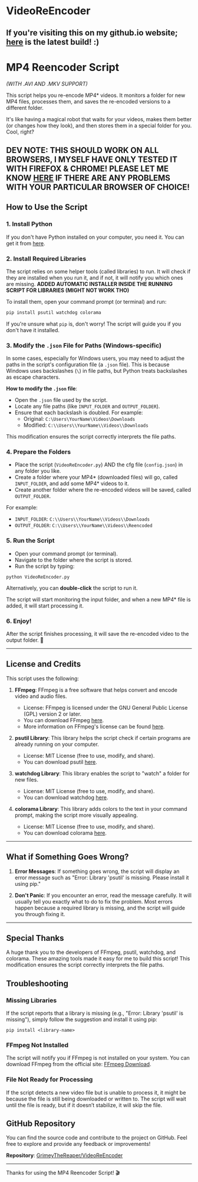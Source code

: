 # VideoReEncoder

## If you're visiting this on my github.io website; [here](https://github.com/GrimeyTheReaper/VideoReEncoder/releases/latest) is the latest build! :)

# MP4 Reencoder Script
*(WITH .AVI AND .MKV SUPPORT)*

This script helps you re-encode MP4* videos. It monitors a folder for new MP4 files, processes them, and saves the re-encoded versions to a different folder.

It's like having a magical robot that waits for your videos, makes them better (or changes how they look), and then stores them in a special folder for you. Cool, right?

## DEV NOTE: THIS SHOULD WORK ON ALL BROWSERS, I MYSELF HAVE ONLY TESTED IT WITH FIREFOX & CHROME! PLEASE LET ME KNOW [HERE](https://github.com/GrimeyTheReaper/VideoReEncoder/issues) IF THERE ARE ANY PROBLEMS WITH YOUR PARTICULAR BROWSER OF CHOICE!

## How to Use the Script

### 1. Install Python

If you don't have Python installed on your computer, you need it. You can get it from [here](https://www.python.org/downloads/).

### 2. Install Required Libraries

The script relies on some helper tools (called libraries) to run. It will check if they are installed when you run it, and if not, it will notify you which ones are missing. **ADDED AUTOMATIC INSTALLER INSIDE THE RUNNING SCRIPT FOR LIBRARIES (MIGHT NOT WORK THO)**

To install them, open your command prompt (or terminal) and run:

```bash
pip install psutil watchdog colorama
```

If you're unsure what `pip` is, don't worry! The script will guide you if you don't have it installed.

### 3\. Modify the `.json` File for Paths (Windows-specific)

In some cases, especially for Windows users, you may need to adjust the paths in the script's configuration file (a `.json` file). This is because Windows uses backslashes (`\`) in file paths, but Python treats backslashes as escape characters.

**How to modify the `.json` file**:

-   Open the `.json` file used by the script.
-   Locate any file paths (like `INPUT_FOLDER` and `OUTPUT_FOLDER`).
-   Ensure that each backslash is doubled. For example:
    -   Original: `C:\Users\YourName\Videos\Downloads`
    -   Modified: `C:\\Users\\YourName\\Videos\\Downloads`

This modification ensures the script correctly interprets the file paths.

### 4\. Prepare the Folders

-   Place the script (`VideoReEncoder.py`) AND the cfg file (`config.json`) in any folder you like.
-   Create a folder where your MP4* (downloaded files) will go, called `INPUT_FOLDER`, and add some MP4* videos to it.
-   Create another folder where the re-encoded videos will be saved, called `OUTPUT_FOLDER`.

For example:

-   `INPUT_FOLDER`: `C:\\Users\\YourName\\Videos\\Downloads`
-   `OUTPUT_FOLDER`: `C:\\Users\\YourName\\Videos\\Reencoded`

### 5\. Run the Script

-   Open your command prompt (or terminal).
-   Navigate to the folder where the script is stored.
-   Run the script by typing:

`python VideoReEncoder.py `

Alternatively, you can **double-click** the script to run it.

The script will start monitoring the input folder, and when a new MP4* file is added, it will start processing it.

### 6\. Enjoy!

After the script finishes processing, it will save the re-encoded video to the output folder. 🎉

* * * * *

License and Credits
-------------------

This script uses the following:

1.  **FFmpeg**: FFmpeg is a free software that helps convert and encode video and audio files.

    -   License: FFmpeg is licensed under the GNU General Public License (GPL) version 2 or later.
    -   You can download FFmpeg [here](https://www.ffmpeg.org/download.html).
    -   More information on FFmpeg's license can be found [here](https://www.ffmpeg.org/legal.html).
2.  **psutil Library**: This library helps the script check if certain programs are already running on your computer.

    -   License: MIT License (free to use, modify, and share).
    -   You can download psutil [here](https://pypi.org/project/psutil/).
3.  **watchdog Library**: This library enables the script to "watch" a folder for new files.

    -   License: MIT License (free to use, modify, and share).
    -   You can download watchdog [here](https://pypi.org/project/watchdog/).
4.  **colorama Library**: This library adds colors to the text in your command prompt, making the script more visually appealing.

    -   License: MIT License (free to use, modify, and share).
    -   You can download colorama [here](https://pypi.org/project/colorama/).

* * * * *

What if Something Goes Wrong?
-----------------------------

1.  **Error Messages**: If something goes wrong, the script will display an error message such as "Error: Library 'psutil' is missing. Please install it using pip."

2.  **Don't Panic**: If you encounter an error, read the message carefully. It will usually tell you exactly what to do to fix the problem. Most errors happen because a required library is missing, and the script will guide you through fixing it.

* * * * *

Special Thanks
--------------

A huge thank you to the developers of FFmpeg, psutil, watchdog, and colorama. These amazing tools made it easy for me to build this script!
This modification ensures the script correctly interprets the file paths.


## Troubleshooting

### **Missing Libraries**
If the script reports that a library is missing (e.g., "Error: Library 'psutil' is missing"), simply follow the suggestion and install it using pip:

```
pip install <library-name>
```


### **FFmpeg Not Installed**
The script will notify you if FFmpeg is not installed on your system. You can download FFmpeg from the official site: [FFmpeg Download](https://www.ffmpeg.org/download.html).

### **File Not Ready for Processing**
If the script detects a new video file but is unable to process it, it might be because the file is still being downloaded or written to. The script will wait until the file is ready, but if it doesn’t stabilize, it will skip the file.


## GitHub Repository

You can find the source code and contribute to the project on GitHub. Feel free to explore and provide any feedback or improvements!

**Repository**: [GrimeyTheReaper/VideoReEncoder](https://github.com/GrimeyTheReaper/VideoReEncoder)

---

Thanks for using the MP4 Reencoder Script! 🎬
